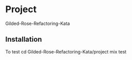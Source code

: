 # Project
Gilded-Rose-Refactoring-Kata


## Installation
To test
cd Gilded-Rose-Refactoring-Kata/project
mix test